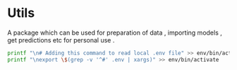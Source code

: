 # Utils

A package which can be used for preparation of data , importing models , get predictions etc for personal use .  

```bash
printf "\n# Adding this command to read local .env file" >> env/bin/activate
printf "\nexport \$(grep -v '^#' .env | xargs)" >> env/bin/activate
```
